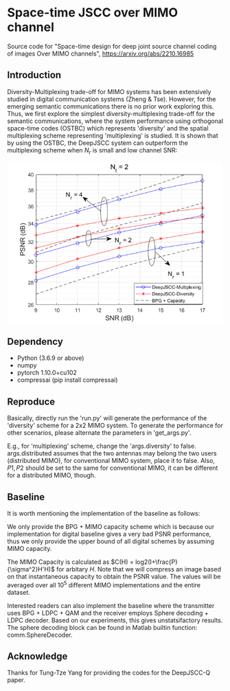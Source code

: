 # Space-time JSCC over MIMO channel
Source code for "Space-time design for deep joint source channel coding of images Over MIMO channels", https://arxiv.org/abs/2210.16985

## Introduction
Diversity-Multiplexing trade-off for MIMO systems has been extensively studied in digital communication systems (Zheng & Tse). However, for the emerging semantic communications
there is no prior work exploring this. Thus, we first explore the simplest diversity-multiplexing trade-off for the semantic communications, where the system performance using 
orthogonal space-time codes (OSTBC) which represents 'diversity' and the spatial multiplexing scheme representing 'multiplexing' is studied.
It is shown that by using the OSTBC, the DeepJSCC system can outperform the multiplexing scheme when $N_r$ is small and low channel SNR:

<div align=center><img src="tradeoff.png" width="500px"></div>


## Dependency
- Python (3.6.9 or above)
- numpy
- pytorch 1.10.0+cu102
- compressai (pip install compressai)

## Reproduce
Basically, directly run the 'run.py' will generate the performance of the 'diversity' scheme for a 2x2 MIMO system. To generate the performance for other scenarios,
please alternate the parameters in 'get_args.py'. 

E.g., for 'multiplexing' scheme, change the 'args.diversity' to false. args.distributed assumes that the two antennas may belong the 
two users (distributed MIMO), for conventional MIMO system, place it to false. Also, $P1, P2$ should be set to the same for conventional MIMO, it can be
different for a distributed MIMO, though. 


## Baseline

It is worth mentioning the implementation of the baseline as follows:

We only provide the BPG + MIMO capacity scheme which is because our implementation for digital baseline gives a very bad PSNR performance, thus we only provide the 
upper bound of all digital schemes by assuming MIMO capacity.

The MIMO Capacity is calculated as $C(H) = log2(I+\frac{P}{\sigma^2}H'H)$ for arbitary $H$. Note that we will compress an image based on that instantaneous capacity to obtain
the PSNR value. The values will be averaged over all $10^5$ different MIMO implementations and the entire dataset.

Interested readers can also implement the baseline where the transmitter uses BPG + LDPC + QAM and the receiver employs Sphere decoding + LDPC decoder. Based on our experiments, 
this gives unstatsifactory results. The sphere decoding block can be found in Matlab builtin function: comm.SphereDecoder.


## Acknowledge
Thanks for Tung-Tze Yang for providing the codes for the DeepJSCC-Q paper.
